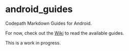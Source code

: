 android_guides
==============

Codepath Markdown Guides for Android.

For now, check out the [Wiki](https://github.com/thecodepath/android_guides/wiki) to read the available guides.

This is a work in progress.
